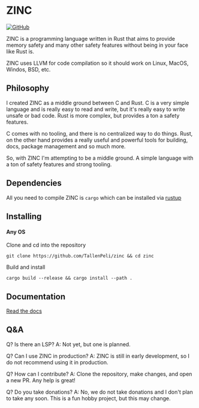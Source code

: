 # ZINC

[![GitHub](https://img.shields.io/github/license/Ananto30/cap-em)](/LICENSE)

ZINC is a programming language written in Rust that aims to provide memory safety and many other safety features without being in your face like Rust is.

ZINC uses LLVM for code compilation so it should work on Linux, MacOS, Windos, BSD, etc.


## Philosophy

I created ZINC as a middle ground between C and Rust. C is a very simple language and is really easy to read and write, but it's really easy to write unsafe or bad code. Rust is more complex, but provides a ton a safety features.

C comes with no tooling, and there is no centralized way to do things. Rust, on the other hand provides a really useful and powerful tools for building, docs, package management and so much more.

So, with ZINC I'm attempting to be a middle ground. A simple language with a ton of safety features and strong tooling.

## Dependencies

All you need to compile ZINC is `cargo` which can be installed via [rustup](https://rustup.rs/)

## Installing

#### Any OS

Clone and cd into the repository
```
git clone https://github.com/TallenPeli/zinc && cd zinc
```

Build and install
```
cargo build --release && cargo install --path .
```

## Documentation
[Read the docs](/docs/index.md)

## Q&A

Q? Is there an LSP?
A: Not yet, but one is planned.

Q? Can I use ZINC in production?
A: ZINC is still in early development, so I do not recommend using it in production.

Q? How can I contribute?
A: Clone the repository, make changes, and open a new PR. Any help is great!

Q? Do you take donations?
A: No, we do not take donations and I don't plan to take any soon. This is a fun hobby project, but this may change.


